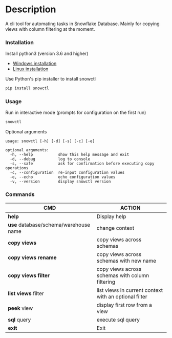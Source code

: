 # Description
A cli tool for automating tasks in Snowflake Database. Mainly for copying views with column filtering at the moment.

### Installation
Install python3 (version 3.6 and higher)
- [Windows installation](https://www.python.org/downloads/release/python-385/)
- [Linux installation](https://docs.python-guide.org/starting/install3/linux/)

Use Python's pip installer to install snowctl
```sh
pip install snowctl
```

### Usage
Run in interactive mode (prompts for configuration on the first run)
```sh
snowctl
```

Optional arguments
```
usage: snowctl [-h] [-d] [-s] [-c] [-e]

optional arguments:
  -h, --help           show this help message and exit
  -d, --debug          log to console
  -s, --safe           ask for confirmation before executing copy operations
  -c, --configuration  re-input configuration values
  -e, --echo           echo configuration values
  -v, --version        display snowctl version
```

### Commands
| CMD | ACTION |
|---------|---------|
| **help** | Display help |
| **use** database/schema/warehouse name | change context |
| **copy views** | copy views across schemas |
| **copy views rename** | copy views across schemas with new name |
| **copy views filter** | copy views across schemas with column filtering |
| **list views** filter | list views in current context with an optional filter |
| **peek** view | display first row from a view |
| **sql** query | execute sql query |
| **exit** | Exit |
